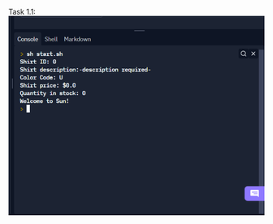 Task 1.1:
![alt-текст](https://raw.githubusercontent.com/ppc-ntu-khpi/java-0-MikhailenkoDima/master/Solution/task%201.1.png)